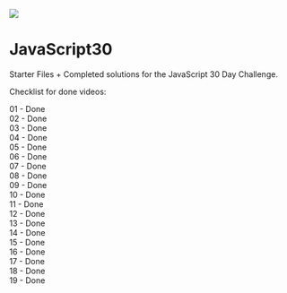 ![](https://javascript30.com/images/JS3-social-share.png)

# JavaScript30

Starter Files + Completed solutions for the JavaScript 30 Day Challenge.

Checklist for done videos:

01 - Done  
02 - Done  
03 - Done  
04 - Done  
05 - Done  
06 - Done  
07 - Done  
08 - Done  
09 - Done  
10 - Done  
11 - Done  
12 - Done  
13 - Done  
14 - Done  
15 - Done  
16 - Done  
17 - Done  
18 - Done  
19 - Done  

